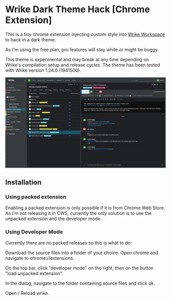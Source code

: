 # Wrike Dark Theme Hack [Chrome Extension]

This is a tiny chrome extension injecting custom style into [Wrike Workspace](http://wrike.com) to hack in a dark theme.

As I'm using the free plan, pro features will stay white or might be buggy.

This theme is experimental and may break at any time depending on Wrike's compilation setup and release cycles.
The theme has been tested with Wrike version 1.24.0 (1941500). 

![Screenshot of the theme](Screenshot.png?raw=true "Screenshot of the theme")

## Installation

### Using packed extension

Enabling a packed extension is only possible if it is from Chrome Web Store.
As I'm not releasing it in CWS, currently the only solution is to use the unpacked extension and the developer mode.

### Using Developer Mode

Currently there are no packed releases so this is what to do:

Download the source files into a folder of your choice. Open chrome and navigate to chrome://extensions.

On the top bar, click "developer mode" on the right, then on the button "load unpacked extension".

In the dialog, navigate to the folder containing source files and click ok. 

Open / Reload wrike.
